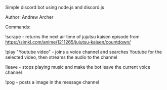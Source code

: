 Simple discord bot using node.js and discord.js

Author: Andrew Archer 

Commands: 

!scrape - returns the next air time of jujutsu kaisen episode from https://simkl.com/anime/1211265/jujutsu-kaisen/countdown/

!play "Youtube video" - joins a voice channel and searches Youtube for the selected video, then streams the audio to the channel

!leave - stops playing music and make the bot leave the current voice channel

!pog - posts a image in the message channel 

